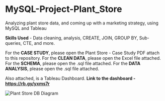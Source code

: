 # MySQL-Project-Plant_Store
Analyzing plant store data, and coming up with a marketing strategy, using MySQL and Tableau

**Skills Used** - Data cleaning, analysis, CREATE, JOIN, GROUP BY, Sub-queries, CTE, and more.

For the **CASE STUDY**, please open the Plant Store - Case Study PDF attach to this repository.
For the **CLEAN DATA**, please open the Excel file attached.
For the **SCHEMA**, please open the .sql file attached.
For the **DATA ANALYSIS**, please open the .sql file attached.

Also attached, is a Tableau Dashboard.
**Link to the dashboard - https://rb.gy/yxms7r**

![Plant Store DB Diagram](https://github.com/user-attachments/assets/6a6ce27d-5f8e-4b91-a85e-545b07bd7493)
